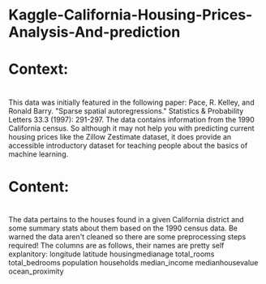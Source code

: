 # Kaggle-California-Housing-Prices-Analysis-And-prediction

# Context: <h1> 
This data was initially featured in the following paper:
Pace, R. Kelley, and Ronald Barry. "Sparse spatial autoregressions." Statistics & Probability Letters 33.3 (1997): 291-297.
The data contains information from the 1990 California census. So although it may not help you with predicting current housing prices like the Zillow Zestimate dataset, it does provide an accessible introductory dataset for teaching people about the basics of machine learning.

# Content: <h1> 
The data pertains to the houses found in a given California district and some summary stats about them based on the 1990 census data. Be warned the data aren't cleaned so there are some preprocessing steps required! The columns are as follows, their names are pretty self explanitory:
longitude
latitude
housingmedianage
total_rooms
total_bedrooms
population
households
median_income
medianhousevalue
ocean_proximity

